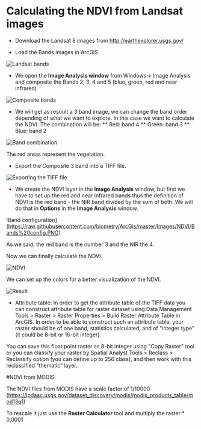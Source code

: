 # Calculating the NDVI from Landsat images

* Download the Landsat 8 images from http://earthexplorer.usgs.gov/

* Load the Bands images in ArcGIS

![Landsat bands](https://raw.githubusercontent.com/biometry/ArcGis/master/Images/NDVI/Landsat%20bands.PNG)

* We open the <b>Image Analysis window</b> from Windows-> Image Analysis and composite the Bands 2, 3, 4 and 5 (blue, green, red and near infrared)

![Composite bands](https://raw.githubusercontent.com/biometry/ArcGis/master/Images/NDVI/Composite%20bands.PNG)

* We will get as resoult a 3 band image, we can change the band order depending of what we want to explore.
In this case we want to calculate the NDVI. The combination will be:
** Red: band 4
** Green: band 3
** Blue: band 2

![Band combination](https://raw.githubusercontent.com/biometry/ArcGis/master/Images/NDVI/Band%20combination.PNG)

The red areas represent the vegetation.

* Export the Composite 3 band into a TIFF file.

![Exporting the TIFF file](https://raw.githubusercontent.com/biometry/ArcGis/master/Images/NDVI/export%20tiff.PNG)

* We create the NDVI layer in the <b>Image Analysis</b> window, but first  we have to set up the red and near infrared bands thus the definition of NDVI is the red band - the NIR band divided by the sum of both.
We will do that in <b>Options</b> in the <b>Image Analysis</b> window.

!Band configuration](https://raw.githubusercontent.com/biometry/ArcGis/master/Images/NDVI/Bands%20config.PNG)

As we said, the red band is the number 3 and the NIR the 4.

Now we can finally calculate the NDVI.

![NDVI](https://raw.githubusercontent.com/biometry/ArcGis/master/Images/NDVI/NDVI.PNG)

We can set up the colors for a better visualization of the NDVI.

![Result](https://raw.githubusercontent.com/biometry/ArcGis/master/Images/NDVI/final.PNG)

* Attribute table: 
In order to get the attribute table of the TIFF data you can construct attribute table for raster dataset using Data Management Tools > Raster > Raster Properties > Build Raster Attribute Table in ArcGIS. In order to be able to construct such an attribute table, your raster should be of one band, statistics calculated, and of "integer type" (it could be 8-bit or 16-bit integer) 

You can save this float point raster as 8-bit integer using "Copy Raster" tool or you can classify your raster by Spatial Analyst Tools > Reclass > Reclassify option (you can define up to 256 class), and then work with this reclassified "thematic" layer. 

#NDVI from MODIS

The NDVI files from MODIS have a scale factor of 1/10000 (https://lpdaac.usgs.gov/dataset_discovery/modis/modis_products_table/mod13q1)

To rescale it just use the <b> Raster Calculator</b> tool and multiply the raster * 0,0001


